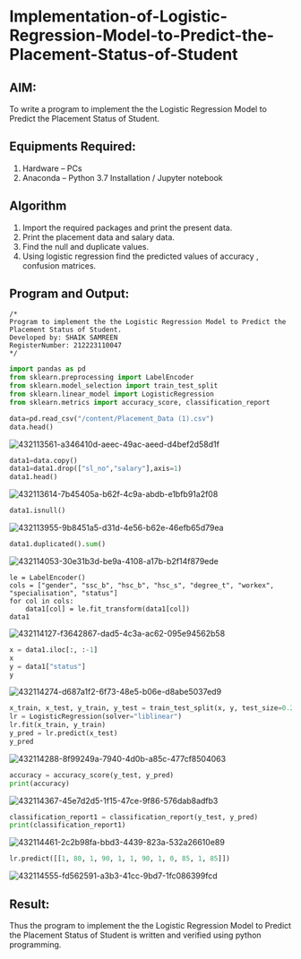 # Implementation-of-Logistic-Regression-Model-to-Predict-the-Placement-Status-of-Student

## AIM:
To write a program to implement the the Logistic Regression Model to Predict the Placement Status of Student.

## Equipments Required:
1. Hardware – PCs
2. Anaconda – Python 3.7 Installation / Jupyter notebook

## Algorithm
1. Import the required packages and print the present data.
2. Print the placement data and salary data.
3. Find the null and duplicate values.
4. Using logistic regression find the predicted values of accuracy , confusion matrices. 

## Program and Output:
```
/*
Program to implement the the Logistic Regression Model to Predict the Placement Status of Student.
Developed by: SHAIK SAMREEN
RegisterNumber: 212223110047 
*/
```

```python
import pandas as pd
from sklearn.preprocessing import LabelEncoder
from sklearn.model_selection import train_test_split
from sklearn.linear_model import LogisticRegression
from sklearn.metrics import accuracy_score, classification_report

data=pd.read_csv("/content/Placement_Data (1).csv") 
data.head()
```
![432113561-a346410d-aeec-49ac-aeed-d4bef2d58d1f](https://github.com/user-attachments/assets/f074431b-84e9-4511-9e2d-c3105486e7aa)

```python
data1=data.copy() 
data1=data1.drop(["sl_no","salary"],axis=1)
data1.head()
```
![432113614-7b45405a-b62f-4c9a-abdb-e1bfb91a2f08](https://github.com/user-attachments/assets/46233797-6553-423c-aa39-dbbb6ac443f3)

```python
data1.isnull()
```
![432113955-9b8451a5-d31d-4e56-b62e-46efb65d79ea](https://github.com/user-attachments/assets/25d67ea0-f344-43da-a66a-5372e857d6aa)

```python
data1.duplicated().sum()
```
![432114053-30e31b3d-be9a-4108-a17b-b2f14f879ede](https://github.com/user-attachments/assets/006146b2-f31d-4df9-aba8-baba38bc25fc)
```
le = LabelEncoder()
cols = ["gender", "ssc_b", "hsc_b", "hsc_s", "degree_t", "workex", "specialisation", "status"]
for col in cols:
    data1[col] = le.fit_transform(data1[col])
data1
```
![432114127-f3642867-dad5-4c3a-ac62-095e94562b58](https://github.com/user-attachments/assets/298be6d4-a4bf-42f7-b5c9-2d3600c1e5df)
```python
x = data1.iloc[:, :-1]
x
y = data1["status"]
y
```
![432114274-d687a1f2-6f73-48e5-b06e-d8abe5037ed9](https://github.com/user-attachments/assets/ab7b2fd7-2043-4747-998e-834c17382b9a)
```python
x_train, x_test, y_train, y_test = train_test_split(x, y, test_size=0.2, random_state=0)
lr = LogisticRegression(solver="liblinear")
lr.fit(x_train, y_train)
y_pred = lr.predict(x_test)
y_pred
```
![432114288-8f99249a-7940-4d0b-a85c-477cf8504063](https://github.com/user-attachments/assets/76f0f9d2-cd51-4331-aa4f-e09868fba60b)

```python
accuracy = accuracy_score(y_test, y_pred)
print(accuracy)
```
![432114367-45e7d2d5-1f15-47ce-9f86-576dab8adfb3](https://github.com/user-attachments/assets/7943d356-73f5-40a6-b06b-fe3f2d0b50c6)

```python
classification_report1 = classification_report(y_test, y_pred)
print(classification_report1)
```
![432114461-2c2b98fa-bbd3-4439-823a-532a26610e89](https://github.com/user-attachments/assets/c34f5188-5210-4a22-af92-de15e029a0ed)

```python
lr.predict([[1, 80, 1, 90, 1, 1, 90, 1, 0, 85, 1, 85]])
```
![432114555-fd562591-a3b3-41cc-9bd7-1fc086399fcd](https://github.com/user-attachments/assets/b310d893-bcc0-4918-b292-4fcd8fa617cb)




## Result:
Thus the program to implement the the Logistic Regression Model to Predict the Placement Status of Student is written and verified using python programming.
